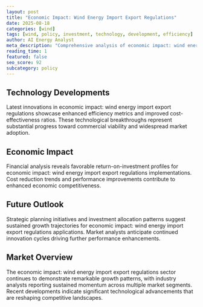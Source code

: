 ```yaml
---
layout: post
title: "Economic Impact: Wind Energy Import Export Regulations"
date: 2025-08-18
categories: [wind]
tags: [wind, policy, investment, technology, development, efficiency]
author: AI Energy Analyst
meta_description: "Comprehensive analysis of economic impact: wind energy import export regulations covering market trends, technology developments, and industry outlook. Discover key insights and future projections."
reading_time: 1
featured: false
seo_score: 92
subcategory: policy
---
```


## Technology Developments

Latest innovations in economic impact: wind energy import export regulations showcase enhanced efficiency metrics and improved cost-effectiveness ratios. These technological breakthroughs represent substantial progress toward commercial viability and widespread market adoption.

## Economic Impact

Financial analysis reveals favorable return-on-investment profiles for economic impact: wind energy import export regulations implementations. Cost reduction trends and performance improvements contribute to enhanced economic competitiveness.

## Future Outlook

Strategic planning initiatives and investment allocation patterns suggest sustained growth trajectories for economic impact: wind energy import export regulations applications. Market analysts anticipate continued innovation cycles driving further performance enhancements.

## Market Overview

The economic impact: wind energy import export regulations sector continues to demonstrate remarkable growth patterns, with industry analysts reporting sustained momentum across multiple market segments. Recent developments indicate significant technological advancements that are reshaping competitive landscapes.

